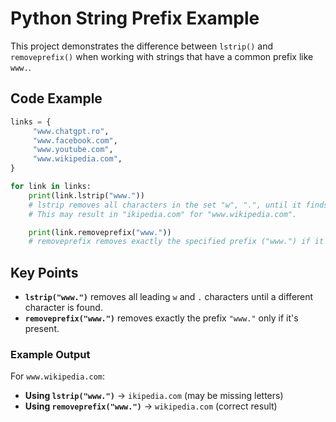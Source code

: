 # Python String Prefix Example

This project demonstrates the difference between `lstrip()` and `removeprefix()` when working with strings that have a common prefix like `www.`.

## Code Example

```python
links = {
     "www.chatgpt.ro",
     "www.facebook.com",
     "www.youtube.com",
     "www.wikipedia.com",
}

for link in links:
    print(link.lstrip("www."))
    # lstrip removes all characters in the set "w", ".", until it finds a different one.
    # This may result in "ikipedia.com" for "www.wikipedia.com".

    print(link.removeprefix("www."))
    # removeprefix removes exactly the specified prefix ("www.") if it exists.
```

## Key Points
- **`lstrip("www.")`** removes all leading `w` and `.` characters until a different character is found.
- **`removeprefix("www.")`** removes exactly the prefix `"www."` only if it's present.

### Example Output

For `www.wikipedia.com`:

- **Using `lstrip("www.")`** → `ikipedia.com` (may be missing letters)
- **Using `removeprefix("www.")`** → `wikipedia.com` (correct result)
